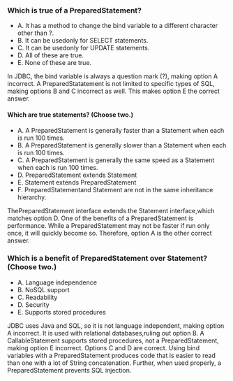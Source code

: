 ### Which is true of a PreparedStatement?
*  A. It has a method to change the bind variable to a different character other than ?.
*  B. It can be usedonly for SELECT statements.
*  C. It can be usedonly for UPDATE statements.
*  D. All of these are true.
*  E. None of these are true.

In JDBC, the bind variable is always a question mark (?),
making option A incorrect.
A PreparedStatatement is not limited to specific types of SQL,
making options B and C incorrect as well.
This makes option E the correct answer.

#### Which are true statements? (Choose two.)
* A. A PreparedStatement is generally faster than a Statement when each is run 100 times.
* B. A PreparedStatement is generally slower than a Statement when each is run 100 times.
* C. A PreparedStatement is generally the same speed as a Statement when each is run 100 times.
* D. PreparedStatement extends Statement
* E. Statement extends PreparedStatement
* F. PreparedStatementand Statement are not in the same inheritance hierarchy.

ThePreparedStatement interface extends the Statement interface,which matches option D.
One of the benefits of a PreparedStatement is performance.
While a PreparedStatement may not be faster if run only once,
it will quickly become so. Therefore, option A is the other correct answer.

### Which is a benefit of PreparedStatement over Statement? (Choose two.)
* A. Language independence
* B. NoSQL support
* C. Readability
* D. Security
* E. Supports stored procedures

JDBC uses Java and SQL, so it is not language independent,
making option A incorrect. It is used with relational databases,ruling out option B.
A CallableStatement supports stored procedures, not a PreparedStatement,
making option E incorrect. Options C and D are correct.
Using bind variables with a PreparedStatement produces
code that is easier to read than one with a lot of String concatenation.
Further, when used properly, a PreparedStatement prevents SQL injection.
